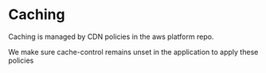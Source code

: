 # Caching

Caching is managed by CDN policies in the aws platform repo.

We make sure cache-control remains unset in the application to apply these policies
